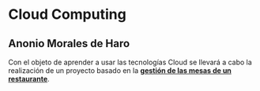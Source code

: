 # Cloud Computing
## Anonio Morales de Haro

Con el objeto de aprender a usar las tecnologías Cloud se llevará a cabo la realización de un proyecto basado en la 
[**gestión de las mesas de un restaurante**](https://antmordhar.github.io/ProyectoCC/Hito0/Documentacion/documentacioninicial).


